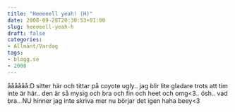 ```yaml
---
title: "Heeeeell yeah! (H)"
date: 2008-09-28T20:30:53+01:00
slug: heeeeell-yeah-h
draft: false
categories:
- Allmänt/Vardag
tags:
- blogg.se
- 2008
---
```

åååååå:D sitter här och tittar på coyote ugly.. jag blir lite gladare trots att tim inte är här.. den är så mysig och bra och fin och heet och omg<3.. ösh.. vad bra.. NU hinner jag inte skriva mer nu börjar det igen haha beey<3
